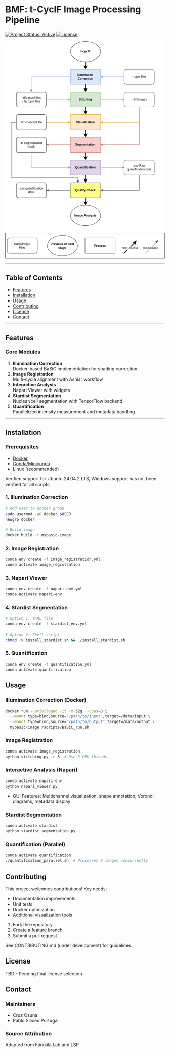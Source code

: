# BMF: t-CycIF Image Processing Pipeline

[![Project Status: Active](https://www.repostatus.org/badges/latest/active.svg)](https://www.repostatus.org/#active)
[![License](https://img.shields.io/badge/License-TBD-blue)](LICENSE)


![Pipeline Overview](https://github.com/CruzOsuna/BMF/blob/main/workflow.png)

---

## Table of Contents
- [Features](#features)
- [Installation](#installation)
- [Usage](#usage)
- [Contributing](#contributing)
- [License](#license)
- [Contact](#contact)

---

## Features
### Core Modules
1. **Illumination Correction**  
   Docker-based BaSiC implementation for shading correction
2. **Image Registration**  
   Multi-cycle alignment with Ashlar workflow
3. **Interactive Analysis**  
   Napari Viewer with widgets
4. **Stardist Segmentation**  
   Nuclear/cell segmentation with TensorFlow backend
5. **Quantification**  
   Parallelized intensity measurement and metadata handling

---

## Installation
### Prerequisites
- [Docker](https://docs.docker.com/get-docker/)
- [Conda/Miniconda](https://docs.conda.io/en/latest/miniconda.html)
- Linux (recommended)

Verified support for Ubuntu 24.04.2 LTS, Windows support has not been verified for all scripts.

### 1. Illumination Correction
```bash
# Add user to docker group
sudo usermod -aG docker $USER
newgrp docker

# Build image
docker build -t mybasic-image .
```

### 2. Image Registration
```bash
conda env create -f image_registration.yml
conda activate image_registration
```

### 3. Napari Viewer
```bash
conda env create -f napari-env.yml
conda activate napari-env
```

### 4. Stardist Segmentation
```bash
# Option 1: YAML file
conda env create -f stardist_env.yml

# Option 2: Shell script
chmod +x install_stardist.sh && ./install_stardist.sh
```

### 5. Quantification
```bash
conda env create -f quantification.yml
conda activate quantification
```

## Usage
### Illumination Correction (Docker)
```bash
docker run --privileged -it -m 32g --cpus=8 \
  --mount type=bind,source="/path/to/input",target=/data/input \
  --mount type=bind,source="/path/to/output",target=/data/output \
  mybasic-image /scripts/BaSiC_run.sh
```

### Image Registration
```bash
conda activate image_registration
python stitching.py -c 8  # Use 8 CPU threads
```

### Interactive Analysis (Napari)
```bash
conda activate napari-env
python napari_viewer.py
```
- GUI Features: Multichannel visualization, shape annotation, Voronoi diagrams, metadata display

### Stardist Segmentation
```bash
conda activate stardist
python stardist_segmentation.py
```

### Quantification (Parallel)
```bash
conda activate quantification
./quantification_parallel.sh  # Processes 8 images concurrently
```

## Contributing
This project welcomes contributions! Key needs:
- Documentation improvements
- Unit tests
- Docker optimization
- Additional visualization tools

1. Fork the repository
2. Create a feature branch
3. Submit a pull request

See CONTRIBUTING.md (under development) for guidelines.

## License
TBD - Pending final license selection

## Contact
### Maintainers
- Cruz Osuna
- Pablo Siliceo Portugal

### Source Attribution
Adapted from Färkkilä Lab and LSP

